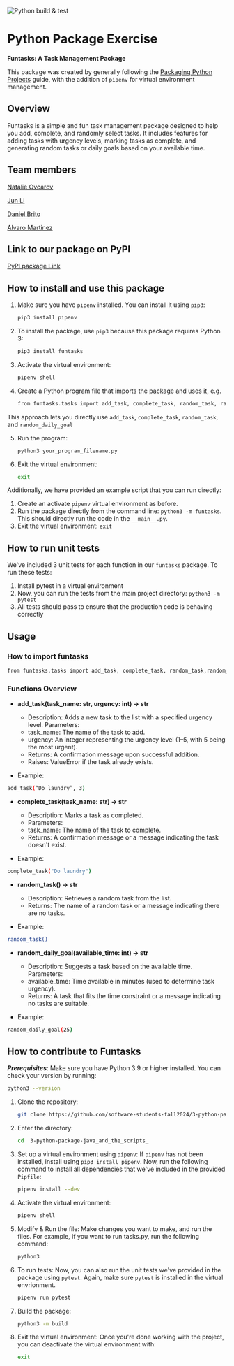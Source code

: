 ![Python build & test](https://github.com/software-students-fall2024/3-python-package-java_and_the_scripts_/actions/workflows/build.yaml/badge.svg)


# Python Package Exercise
**Funtasks: A Task Management Package** 

This package was created by generally following the [Packaging Python Projects](https://packaging.python.org/tutorials/packaging-projects/) guide, with the addition of `pipenv` for virtual environment management. 

## Overview
Funtasks is a simple and fun task management package designed to help you add, complete, and randomly select tasks. It includes features for adding tasks with urgency levels, marking tasks as complete, and generating random tasks or daily goals based on your available time. 

## Team members

[Natalie Ovcarov](https://github.com/nataliovcharov)

[Jun Li](https://github.com/jljune9li )

[Daniel Brito](https://github.com/danny031103 )

[Alvaro Martinez](https://github.com/AlvaroMartinezM)

## Link to our package on PyPI
[PyPI package Link](https://pypi.org/project/funtasks/)

## How to install and use this package

1. Make sure you have `pipenv` installed. You can install it using `pip3`:
    ```bash
    pip3 install pipenv

2. To install the package, use `pip3` because this package requires Python 3:
    ```bash
    pip3 install funtasks

3. Activate the virtual environment: 
    ```bash
    pipenv shell

4. Create a Python program file that imports the package and uses it, e.g. 
    ```bash
    from funtasks.tasks import add_task, complete_task, random_task, random_daily_goal, tasks

This approach lets you directly use ```add_task```, ```complete_task```, ```random_task```, and ```random_daily_goal```

5. Run the program:
    ```bash
    python3 your_program_filename.py

6. Exit the virtual environment:
    ```bash
    exit

Additionally, we have provided an example script that you can run directly:

1. Create an activate ```pipenv``` virtual environment as before.
2. Run the package directly from the command line: ```python3 -m funtasks```. This should directly run the code in the ```__main__.py```.
3. Exit the virtual environment:
```exit```

## How to run unit tests
We've included 3 unit tests for each function in our ```funtasks``` package. To run these tests:

1. Install pytest in a virtual environment
2. Now, you can run the tests from the main project directory: ```python3 -m pytest```
3. All tests should pass to ensure that the production code is behaving correctly

## Usage
### How to import funtasks
```bash
from funtasks.tasks import add_task, complete_task, random_task,random_daily_goal, tasks
```
    

### Functions Overview

- **add_task(task_name: str, urgency: int) -> str**

    - Description: Adds a new task to the list with a specified urgency level.
    Parameters:
    - task_name: The name of the task to add.
    - urgency: An integer representing the urgency level (1–5, with 5 being the most urgent).
    - Returns: A confirmation message upon successful addition.
    - Raises: ValueError if the task already exists.

- Example: 
```bash
add_task(“Do laundry”, 3)
```
- **complete_task(task_name: str) -> str**

    - Description: Marks a task as completed.
    - Parameters:
    - task_name: The name of the task to complete.
    - Returns: A confirmation message or a message indicating the task doesn't exist.

- Example: 
```bash
complete_task("Do laundry")
```
- **random_task() -> str**

    - Description: Retrieves a random task from the list.
    - Returns: The name of a random task or a message indicating there are no tasks.

- Example: 
```bash
random_task()
```
- **random_daily_goal(available_time: int) -> str**

    - Description: Suggests a task based on the available time.
    Parameters:
    - available_time: Time available in minutes (used to determine task urgency).
    - Returns: A task that fits the time constraint or a message indicating no tasks are suitable.

- Example: 
```bash
random_daily_goal(25)
```

## How to contribute to Funtasks

***Prerequisites***: Make sure you have Python 3.9 or higher installed. You can check your version by running:
```bash
python3 --version
```

1. Clone the repository: 
    ```bash
    git clone https://github.com/software-students-fall2024/3-python-package-java_and_the_scripts_.git

2. Enter the directory:
    ```bash
    cd  3-python-package-java_and_the_scripts_

3. Set up a virtual environment using ```pipenv```: If ```pipenv``` has not been installed, install using ```pip3 install pipenv```. Now, run the following command to install all dependencies that we've included in the provided ```Pipfile```: 
    ```bash
    pipenv install --dev

4. Activate the virtual environment:
    ```bash
    pipenv shell

5. Modify & Run the file: Make changes you want to make, and run the files.     For example, if you want to run tasks.py, run the following command:
    ```bash
    python3 

6. To run tests: Now, you can also run the unit tests we've provided in the package using ```pytest```. Again, make sure ```pytest``` is installed in the virtual envrionment.
    ```bash
    pipenv run pytest

7. Build the package:
    ```bash
    python3 -m build

8. Exit the virtual environment: Once you're done working with the project, you can deactivate the virtual environment with:
    ```bash
    exit
